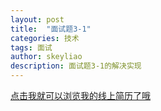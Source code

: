 ```yaml
---
layout: post
title:  "面试题3-1"
categories: 技术
tags: 面试
author: skeyliao
description: 面试题3-1的解决实现
---
```

<a href="http://www.500d.me/cvresume/7710027613/">点击我就可以浏览我的线上简历了哦</a>
